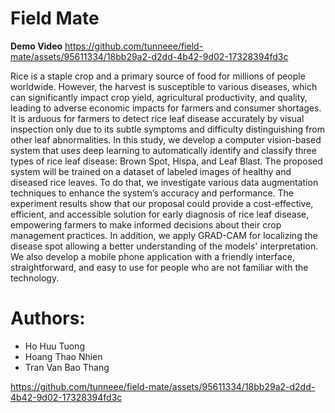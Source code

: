 # Field Mate

**Demo Video**
https://github.com/tunneee/field-mate/assets/95611334/18bb29a2-d2dd-4b42-9d02-17328394fd3c

Rice is a staple crop and a primary source of food for millions of people worldwide. However, the harvest is susceptible to various diseases, which can significantly impact crop yield, agricultural productivity, and quality, leading to adverse economic impacts for farmers and consumer shortages. It is arduous for farmers to detect rice leaf disease accurately by visual inspection only due to its subtle symptoms and difficulty distinguishing from other leaf abnormalities. In this study, we develop a computer vision-based system that uses deep learning to automatically identify and classify three types of rice leaf disease: Brown Spot, Hispa, and Leaf Blast. The proposed system will be trained on a dataset of labeled images of healthy and diseased rice leaves. To do that, we investigate various data augmentation techniques to enhance the system’s accuracy and performance. The experiment results show that our proposal could provide a cost-effective, efficient, and accessible solution for early diagnosis of rice leaf disease, empowering farmers to make informed decisions about their crop management practices. In addition, we apply GRAD-CAM for localizing the disease spot allowing a better understanding of the models' interpretation. We also develop a mobile phone application with a friendly interface, straightforward, and easy to use for people who are not familiar with the technology.

# Authors:
- Ho Huu Tuong
- Hoang Thao Nhien
- Tran Van Bao Thang

https://github.com/tunneee/field-mate/assets/95611334/18bb29a2-d2dd-4b42-9d02-17328394fd3c



